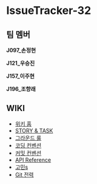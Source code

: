 # IssueTracker-32

## 팀 멤버

**J097_손정현**

**J121_우승진**

**J157_이주현**

**J196_조향래**

## WIKI
- [위키 홈](https://github.com/boostcamp-2020/IssueTracker-32/wiki)
- [STORY & TASK](https://github.com/boostcamp-2020/IssueTracker-32/wiki/STORY&TASK)
- [그라운드 룰](https://github.com/boostcamp-2020/IssueTracker-32/wiki/%5BDOC%5D-Ground-Rules)
- [코딩 컨벤션](https://github.com/boostcamp-2020/IssueTracker-32/wiki/%5BDOC%5D-Coding-Conventions)
- [커밋 컨벤션](https://github.com/boostcamp-2020/IssueTracker-32/wiki/%5BDOC%5D-Commit-Conventions)
- [API Reference](https://github.com/boostcamp-2020/IssueTracker-32/wiki/%5BDOC%5D-API-Reference)
- [고민s](https://github.com/boostcamp-2020/IssueTracker-32/wiki/%5BDOC%5D-%EA%B3%A0%EB%AF%BCs)
- [Git 전력](https://github.com/boostcamp-2020/IssueTracker-32/wiki/%5BDOC%5D-Git-%EC%A0%84%EB%9E%B5)
